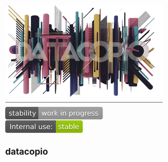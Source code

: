 <p align="center">
  <img src="images/header.png?raw=true" alt="Logotipo de 
  Good practices on repository creation"/>
</p>

---

![stability-work_in_progress](images/stability-work_in_progress-lightgrey.svg)
![internaluse-green](images/internal_use_-stable-green.svg)

# datacopio